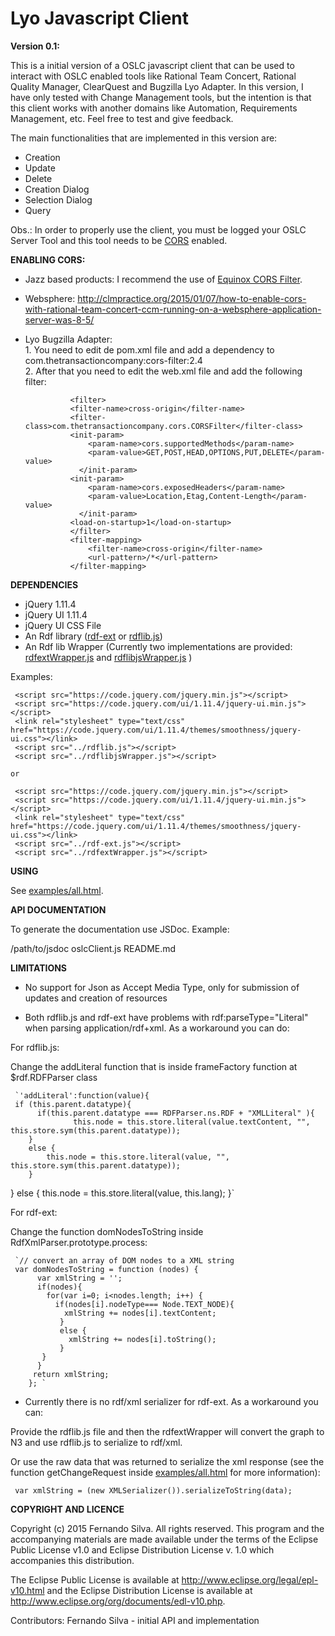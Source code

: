 Lyo Javascript Client
==========================

**Version 0.1:**

This is a initial version of a OSLC javascript client that can be used to interact with OSLC enabled tools like Rational Team Concert, Rational Quality Manager, ClearQuest and Bugzilla Lyo Adapter. In this version, I have only tested with Change Management tools, but the intention is that this client works with another domains like Automation, Requirements Management, etc. Feel free to test and give feedback.

The main functionalities that are implemented in this version are:

- Creation
- Update
- Delete
- Creation Dialog
- Selection Dialog
- Query

Obs.: In order to properly use the client, you must be logged your OSLC Server Tool and this tool needs to be [CORS](https://pt.wikipedia.org/wiki/Cross-origin_resource_sharing) enabled.

**ENABLING CORS:**

- Jazz based products: I recommend the use of [Equinox CORS Filter](https://github.com/fernando-silva/equinoxcorsfilter#equinox-cors-filter).
- Websphere: <http://clmpractice.org/2015/01/07/how-to-enable-cors-with-rational-team-concert-ccm-running-on-a-websphere-application-server-was-8-5/>
- Lyo Bugzilla Adapter:  
        		1. You need to edit de pom.xml file and add a dependency to com.thetransactioncompany:cors-filter:2.4  
        		2. After that you need to edit the web.xml file and add the following filter:  

				<filter>
		        <filter-name>cross-origin</filter-name>
		        <filter-class>com.thetransactioncompany.cors.CORSFilter</filter-class>
		        <init-param>
					<param-name>cors.supportedMethods</param-name>
					<param-value>GET,POST,HEAD,OPTIONS,PUT,DELETE</param-value>
				  </init-param>
		        <init-param>
					<param-name>cors.exposedHeaders</param-name>
					<param-value>Location,Etag,Content-Length</param-value>
				  </init-param>  
		        <load-on-startup>1</load-on-startup>
		    	</filter>
		    	<filter-mapping>
		    		<filter-name>cross-origin</filter-name>
		    		<url-pattern>/*</url-pattern>
		    	</filter-mapping>

**DEPENDENCIES**

- jQuery 1.11.4
- jQuery UI 1.11.4
- jQuery UI CSS File
- An Rdf library ([rdf-ext](https://github.com/rdf-ext/rdf-ext-dist/blob/master/dist/rdf-ext.js) or [rdflib.js](https://github.com/linkeddata/rdflib.js/blob/master/dist/rdflib.js))
- An Rdf lib Wrapper (Currently two implementations are provided: [rdfextWrapper.js](rdfextWrapper.js) and  [rdflibjsWrapper.js](rdflibjsWrapper.js) )

Examples:

     <script src="https://code.jquery.com/jquery.min.js"></script>
     <script src="https://code.jquery.com/ui/1.11.4/jquery-ui.min.js"></script>
     <link rel="stylesheet" type="text/css" href="https://code.jquery.com/ui/1.11.4/themes/smoothness/jquery-ui.css"></link>
     <script src="../rdflib.js"></script>
     <script src="../rdflibjsWrapper.js"></script>

    or

     <script src="https://code.jquery.com/jquery.min.js"></script>
     <script src="https://code.jquery.com/ui/1.11.4/jquery-ui.min.js"></script>
     <link rel="stylesheet" type="text/css" href="https://code.jquery.com/ui/1.11.4/themes/smoothness/jquery-ui.css"></link>
     <script src="../rdf-ext.js"></script>
     <script src="../rdfextWrapper.js"></script>

**USING**

See [examples/all.html](examples/all.html).

**API DOCUMENTATION**

To generate the documentation use JSDoc. Example:

/path/to/jsdoc oslcClient.js README.md

**LIMITATIONS**

- No support for Json as Accept Media Type, only for submission of updates and creation of resources

- Both rdflib.js and rdf-ext have problems with rdf:parseType="Literal" when parsing application/rdf+xml. As a workaround you can do:

For rdflib.js:

Change the addLiteral function that is inside frameFactory function at $rdf.RDFParser class

     `'addLiteral':function(value){
     if (this.parent.datatype){
          if(this.parent.datatype === RDFParser.ns.RDF + "XMLLiteral" ){
	 		      this.node = this.store.literal(value.textContent, "", this.store.sym(this.parent.datatype));
	 	}
	 	else {
	 		this.node = this.store.literal(value, "", this.store.sym(this.parent.datatype));
	 	}
   }
   else {
     this.node = this.store.literal(value, this.lang);
   }`

For rdf-ext:

Change the function  domNodesToString inside RdfXmlParser.prototype.process:

     `// convert an array of DOM nodes to a XML string
     var domNodesToString = function (nodes) {
          var xmlString = '';
          if(nodes){
            for(var i=0; i<nodes.length; i++) {
              if(nodes[i].nodeType=== Node.TEXT_NODE){
                xmlString += nodes[i].textContent;
               }
               else {
                 xmlString += nodes[i].toString();
               }
           }
          }
         return xmlString;
        }; `


- Currently there is no rdf/xml serializer for rdf-ext. As a workaround you can:

Provide the rdflib.js file and then the rdfextWrapper will convert the graph to N3 and use rdflib.js to serialize to rdf/xml.

Or use the raw data that was returned to serialize the xml response (see the function getChangeRequest inside [examples/all.html](examples/all.html) for more information):

     var xmlString = (new XMLSerializer()).serializeToString(data);     


**COPYRIGHT AND LICENCE**

Copyright (c) 2015 Fernando Silva.
All rights reserved. This program and the accompanying materials
are made available under the terms of the Eclipse Public License v1.0
 and Eclipse Distribution License v. 1.0 which accompanies this distribution.

The Eclipse Public License is available at http://www.eclipse.org/legal/epl-v10.html
and the Eclipse Distribution License is available at
http://www.eclipse.org/org/documents/edl-v10.php.

 Contributors:
     Fernando Silva - initial API and implementation
